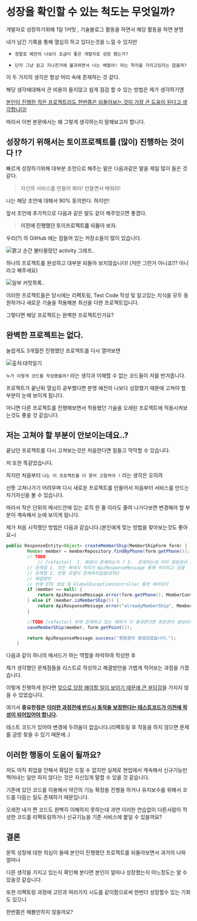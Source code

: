 # 성장을 확인할 수 있는 척도는 무엇일까? 



개발자로 성장하기위해 1일 1커밋 , 기술블로그 활동을 하면서 해당 활동을 하면 분명 

내가 남긴 기록을 통해 열심히 하고 있다는것을 느낄 수 있지만

- `정말로 예전의 나보다 조금더 좋은 개발자로 성장 했는가?`

- `단지 그냥 읽고 지나친거에 불과하면서 나는 배웠어! 라는 착각을 가지고있지는 않을까?` 

 이 두 가지의 생각은 항상 머리 속에 존재하는 것 같다.



해당 생각에대해서 큰 비용이 들지않고 쉽게 점검 할 수 있는 방법은 제가 생각하기엔 

<u>본인이 진행한 작은 프로젝트라도 한번쯤은 되돌아보는 것이 가장 큰 도움이 된다고 생각합니다!</u>

따라서 이번 본문에서는 왜 그렇게 생각하는지 말해보고자 합니다.



## 성장하기 위해서는 토이프로젝트를 (많이) 진행하는 것이다 !?

빠르게 성장하기위해 대부분 조언으로 해주는 말은 다음과같은 말을 제일 많이 들은 것 같다.

> 자신의 서비스를 만들어 봐라! 만들면서 배워라! 

나는 해당 조언에 대해서 90% 동의한다. 하지만!

앞서 조언에 추가적으로 다음과 같은 말도 같이 해주었으면 좋겠다.

> **이전에 진행했던 토이프로젝트를 되돌아 보자.**



우리(?) 의 GitHub 에는 잠들어 있는 저장소들이 많이 있습니다.

![짥고 순간 불타올랐던 activity 그래프..](https://tva1.sinaimg.cn/large/008i3skNgy1grfuhjwinij304h0f8glp.jpg)

하나의 프로젝트를 완성하고 대부분 되돌아 보지않습니다! (저만 그런거 아니죠!!? 아니라고 해주세요)

![일부 커밋목록..](https://tva1.sinaimg.cn/large/008i3skNgy1grfusvo3ozj30br07m3zc.jpg)

이러한 프로젝트들은 당시에는 리펙토링, Test Code 작성 및 알고있는 지식을 모두 동원하거나 새로운 기술을 적용해본 최선을 다한 프로젝트입니다.

그렇다면 해당 프로젝트는 완벽한 프로젝트인가요?





## 완벽한 프로젝트는 없다.

놀랍게도 3개월전 진행했던 프로젝트를 다시 열어보면

![출처:대학일기](https://tva1.sinaimg.cn/large/008i3skNgy1grfvb3mruzj305v06n3yf.jpg)

 `누가 이렇게 코드를 작성했을까?` 라는 생각과 이해할 수 없는 코드들이 저를 반겨줍니다.



프로젝트가 끝난뒤 열심히 공부했다면 분명 예전의 나보다 성장했기 때문에 고쳐야 할 부분이 눈에 보이게 됩니다.

아니면 다른 프로젝트를 진행해보면서 적용했던 기술을 오래된 프로젝트에 적용시켜보는것도 좋을 것 같습니다.



## 저는 고쳐야 할 부분이 안보이는데요..?

끝났던 프로젝트를 다시 고쳐보는것은 처음한다면 힘들고 막막할 수 있습니다.

저 또한 똑같았습니다.

하지만 처음부터 `나는 이 프로젝트를 다 뜯어 고칠꺼야 !` 라는 생각은 오히려

선뜻 고쳐나가기 어려우며 다시 새로운 프로젝트를 만들어서 처음부터 서비스를 만드는 자기자신을 볼 수 있습니다.



따라서 작은 단위의 메서드안에 있는 로직 한 줄 이라도 줄여 나가다보면 변경해야 할 부분이 계속해서 눈에 보이게 됩니다.



제가 처음 시작했던 방법은 다음과 같습니다.(본인에게 맞는 방법을 찾아보는것도 좋아요~)

```java
public ResponseEntity<Object> createMemberShip(MemberShipForm form) {
        Member member = memberRepository.findByPhone(form.getPhone());
        // TODO 
  			// [refactor]  1. 회원이 존재하는지 ? 2.  존재하는데 이미 회원권이 존재하는 회원인지 ?
        // 문제점 1. 모든 메세지 처리가 ApiResponseMessage 통해 처리되고 있음
        // 문제점 2. 반환 모델이 존재하지않음(DTO)
        // 해결방안
        // 반환 DTO 생성 및 GlobalExceptionController 통한 에러관리
        if (member == null) {
            return ApiResponseMessage.error(form.getPhone(), MemberController.NOT_FOUND_MEMBER);
        } else if (member.isMemberShip()) {
            return ApiResponseMessage.error("alreadyMemberShip", MemberController.ALREADY_MEMBERSHIP);
        }

        //TODO [refactor] 위에 존재하고 있는 예외가 다 통과한다면 회원권이 생성되어 등록된다.
        saveMemberShip(member, form.getPoint());

        return ApiResponseMessage.success("회원권이 생성되었습니다.");
    }
```

다음과 같이 하나의 메서드가 하는 역할을 파악하여  작성한 후

제가 생각했던 문제점들을 리스트로 작성하고 해결방안을 가볍게 적어보는 과정을 가졌습니다.

이렇게 진행하게 된다면 <u>앞으로 당장 해야할 일이 보이기 때문에 큰 부담감</u>을 가지지 않을 수 있었습니다.



여기서 **중요한점은 <u>이러한 과정전에 반드시 동작을 보장한다는 테스트코드가 이전에 작성이 되어있어야 합니다</u>.**

테스트 코드가 있어야 변경에 두려움이 없습니다.(리펙토링 후 작동을 하지 않으면 문제를 금방 찾을 수 있기 때문에..)

 





## 이러한 행동이 도움이 될까요?

저도 아직 취업을 안해서 확답은 드릴 수 없지만 실제로 현업에서 계속해서 신규기능만 찍어내는 일만 하지 않다는 것은 자신있게 말할 수 있을 것 같습니다. 

기존에 있던 코드를 이용해서 약간의 기능 확장을 진행을 하거나 유지보수를 위해서 코드를 다듬는 일도 존재하기 때문입니다.

오래전 내가 짠 코드도 완벽히 이해하지 못하는데 과연 이러한 연습없이 다른사람이 작성한 코드를 리펙토링하거나 신규기능을 기존 서비스에 붙일 수 있을까요?

 



## 결론

문뜩 성장에 대한 의심이 들때 본인이 진행했던 프로젝트를 되돌아보면서 과거의 나와 얼마나 

다른 생각을 가지고 있는지 확인해 본다면 본인이 얼마나 성장했는지 어느정도는 알 수 있을것 같습니다.

또한 리펙토링 과정에 고민과 여러가지 시도를 같이함으로써 한번더 성장할수 있는 기회도 있으니

한번쯤은 해볼만하지 않을까요?





